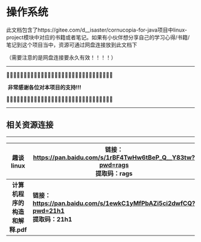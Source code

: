 

# 操作系统

此文档包含了https://gitee.com/d__isaster/cornucopia-for-java项目中linux-project模块中对应的书籍或者笔记。如果有小伙伴想分享自己的学习心得/书籍/笔记到这个项目当中，资源可通过网盘连接放到此文档下

（需要注意的是网盘连接要永久有效！！！！）



------

🎑🎑🎑🎑🎑🎑🎑🎑🎑🎑🎑🎑🎑🎑🎑🎑🎑🎑🎑🎑🎑🎑🎑🎑🎑🎑🎑🎑🎑🎑🎑

​													**非常感谢各位对本项目的支持!!!**

🎑🎑🎑🎑🎑🎑🎑🎑🎑🎑🎑🎑🎑🎑🎑🎑🎑🎑🎑🎑🎑🎑🎑🎑🎑🎑🎑🎑🎑🎑🎑

------





## 相关资源连接

------

|           趣谈linux            | 链接：https://pan.baidu.com/s/1rBF4TwHw6tBeP_Q__Y83tw?pwd=rags <br/>提取码：rags |
| :----------------------------: | ------------------------------------------------------------ |
| **计算机程序的构造和解释.pdf** | **链接：https://pan.baidu.com/s/1ewkC1yMfPbAZi5ci2dwfCQ?pwd=21h1 <br/>提取码：21h1** |

​												

